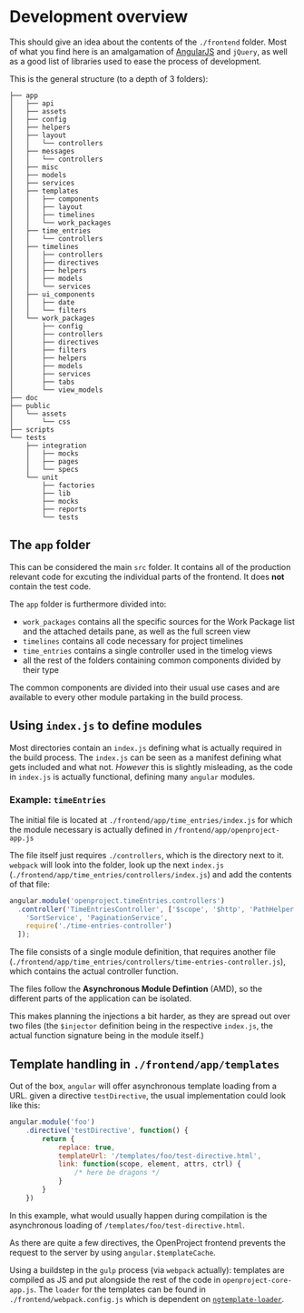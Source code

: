 Development overview
====================

This should give an idea about the contents of the `./frontend` folder. Most of what you find here is an amalgamation of [AngularJS](https://angularjs.org) and `jQuery`, as well as a good list of libraries used to ease the process of development.

This is the general structure (to a depth of 3 folders):

```
├── app
│   ├── api
│   ├── assets
│   ├── config
│   ├── helpers
│   ├── layout
│   │   └── controllers
│   ├── messages
│   │   └── controllers
│   ├── misc
│   ├── models
│   ├── services
│   ├── templates
│   │   ├── components
│   │   ├── layout
│   │   ├── timelines
│   │   └── work_packages
│   ├── time_entries
│   │   └── controllers
│   ├── timelines
│   │   ├── controllers
│   │   ├── directives
│   │   ├── helpers
│   │   ├── models
│   │   └── services
│   ├── ui_components
│   │   ├── date
│   │   └── filters
│   └── work_packages
│       ├── config
│       ├── controllers
│       ├── directives
│       ├── filters
│       ├── helpers
│       ├── models
│       ├── services
│       ├── tabs
│       └── view_models
├── doc
├── public
│   └── assets
│       └── css
├── scripts
└── tests
    ├── integration
    │   ├── mocks
    │   ├── pages
    │   └── specs
    └── unit
        ├── factories
        ├── lib
        ├── mocks
        ├── reports
        └── tests
```

## The `app` folder

This can be considered the main `src` folder. It contains all of the production relevant code for excuting the individual parts of the frontend. It does __not__ contain the test code.

The `app` folder is furthermore divided into:

* `work_packages` contains all the specific sources for the Work Package list and the attached details pane, as well as the full screen view
* `timelines` contains all code necessary for project timelines
* `time_entries` contains a single controller used in the timelog views 
* all the rest of the folders containing common components divided by their type

The common components are divided into their usual use cases and are available to every other module partaking in the build process.

## Using `index.js` to define modules

Most directories contain an `index.js` defining what is actually required in the build process. The `index.js` can be seen as a manifest defining what gets included and what not. _However_ this is slightly misleading, as the code in `index.js` is actually functional, defining many `angular` modules.

### Example: `timeEntries`

The initial file is located at `./frontend/app/time_entries/index.js` for which the module necessary is actually defined in `/frontend/app/openproject-app.js`

The file itself just requires `./controllers`, which is the directory next to it. `webpack` will look into the folder, look up the next `index.js` (`./frontend/app/time_entries/controllers/index.js`) and add the contents of that file:

```javascript
angular.module('openproject.timeEntries.controllers')
  .controller('TimeEntriesController', ['$scope', '$http', 'PathHelper',
    'SortService', 'PaginationService',
    require('./time-entries-controller')
  ]);
```

The file consists of a single module definition, that requires another file (`./frontend/app/time_entries/controllers/time-entries-controller.js`), which contains the actual controller function.

The files follow the __Asynchronous Module Defintion__ (AMD), so the different parts of the application can be isolated.

This makes planning the injections a bit harder, as they are spread out over two files (the `$injector` definition being in the respective `index.js`, the actual function signature being in the module itself.)

## Template handling in `./frontend/app/templates`

Out of the box, `angular` will offer asynchronous template loading from a URL. given a directive `testDirective`, the usual implementation could look like this:

```javascript
angular.module('foo')
    .directive('testDirective', function() {
        return {
            replace: true,
            templateUrl: '/templates/foo/test-directive.html',
            link: function(scope, element, attrs, ctrl) {
                /* here be dragons */ 
            }
        }
    })
```

In this example, what would usually happen during compilation is the asynchronous loading of `/templates/foo/test-directive.html`. 

As there are quite a few directives, the OpenProject frontend prevents the request to the server by using `angular.$templateCache`. 

Using a buildstep in the `gulp` process (via `webpack` actually): templates are compiled as JS and put alongside the rest of the code in `openproject-core-app.js`. The `loader` for the templates can be found in `./frontend/webpack.config.js` which is dependent on [`ngtemplate-loader`](https://github.com/WearyMonkey/ngtemplate-loader).

